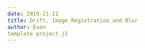 ```yaml
---
date: 2019-11-11
title: Drift, Image Registration and Blur
author: Evan
template project.j2
---
```


